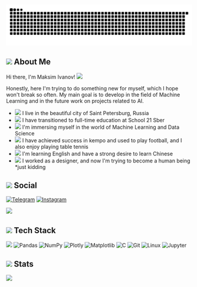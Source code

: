 <p>
  <img src="./assets/snake.svg" />
</p>

<h2>
  <img
    src="https://em-content.zobj.net/source/apple/354/thought-balloon_1f4ad.png"
    ,
    height="25"
  />
  About Me
</h2>

<p>
  Hi there, I'm Maksim Ivanov!
  <img src="https://media.tenor.com/jFn8sS1Et-0AAAAM/cat.gif" , height="15" />
</p>

<p>
  Honestly, here I'm trying to do something new for myself, which I hope won't break so often. My main goal is to develop in the field of Machine Learning and in the future work on projects related to AI.
</p>

<ul>
  <li>
    <img
      src="https://em-content.zobj.net/source/apple/354/flag-russia_1f1f7-1f1fa.png"
      ,
      height="20"
    />
    I live in the beautiful city of Saint Petersburg, Russia
  </li>
  <li>
    <img
      src="https://em-content.zobj.net/source/apple/354/seedling_1f331.png"
      ,
      height="20"
    />
    I have transitioned to full-time education at School 21 Sber
  </li>
  <li>
    <img
      src="https://em-content.zobj.net/source/apple/354/mechanical-arm_1f9be.png"
      ,
      height="20"
    />
    I'm immersing myself in the world of Machine Learning and Data Science
  </li>
  <li>
    <img
      src="https://em-content.zobj.net/source/apple/354/ping-pong_1f3d3.png"
      ,
      height="20"
    />
    I have achieved success in kempo and used to play football, and I also enjoy playing table tennis
  </li>
  <li>
    <img
      src="https://em-content.zobj.net/source/apple/354/statue-of-liberty_1f5fd.png"
      ,
      height="20"
    />
    I'm learning English and have a strong desire to learn Chinese
  </li>
  <li>
    <img
      src="https://em-content.zobj.net/source/apple/354/artist-palette_1f3a8.png"
      ,
      height="20"
    />
    I worked as a designer, and now I'm trying to become a human being *just kidding
  </li>
</ul>

<h2>
  <img
    src="https://em-content.zobj.net/source/apple/354/pushpin_1f4cc.png"
    ,
    height="25"
  />
  Social
</h2>

<p>
  <a href="https://t.me/mksm_vnv">
    <img
      src="https://img.shields.io/badge/Telegram-2CA5E0?style=for-the-badge&logo=telegram&logoColor=white"
      alt="Telegram"
  /></a>
  <a href="https://www.instagram.com/mksmvnv_/">
    <img
      src="https://img.shields.io/badge/Instagram-%23E4405F.svg?style=for-the-badge&logo=Instagram&logoColor=white"
      alt="Instagram"
  /></a>
</p>

<p>
  <img
    src="https://komarev.com/ghpvc/?username=mksmvnv&color=green"
    ,
    height="15"
  />
</p>

<h2>
  <img
    src="https://em-content.zobj.net/source/apple/354/hammer-and-wrench_1f6e0-fe0f.png"
    ,
    height="25"
  />
  Tech Stack
</h2>
<p>
  <img
    src="https://img.shields.io/badge/python-3670A0?style=for-the-badge&logo=python&logoColor=ffdd54"
  />
  <img
    src="https://img.shields.io/badge/pandas-%23150458.svg?style=for-the-badge&logo=pandas&logoColor=white"
    alt="Pandas"
  />
  <img
    src="https://img.shields.io/badge/numpy-%23013243.svg?style=for-the-badge&logo=numpy&logoColor=white"
    alt="NumPy"
  />
  <img
    src="https://img.shields.io/badge/Plotly-%233F4F75.svg?style=for-the-badge&logo=plotly&logoColor=white"
    alt="Plotly"
  />
  <img
    src="https://img.shields.io/badge/Matplotlib-%23ffffff.svg?style=for-the-badge&logo=Matplotlib&logoColor=black"
    alt="Matplotlib"
  />
  <img
    src="https://img.shields.io/badge/c-%2300599C.svg?style=for-the-badge&logo=c&logoColor=white"
    alt="C"
  />
  <img
    src="https://img.shields.io/badge/git-%23F05033.svg?style=for-the-badge&logo=git&logoColor=white"
    alt="Git"
  />
  <img
    src="https://img.shields.io/badge/Linux-FCC624?style=for-the-badge&logo=linux&logoColor=black"
    alt="Linux"
  />
  <img
    src="https://img.shields.io/badge/jupyter-%23FA0F00.svg?style=for-the-badge&logo=jupyter&logoColor=white"
    alt="Jupyter"
  />
</p>

<h2>
  <img
    src="https://em-content.zobj.net/source/apple/354/unicorn_1f984.png"
    ,
    height="25"
  />
  Stats
</h2>
<p></p>

<p>
  <img
    src="./assets/rabbit.gif"
  />
</p>
